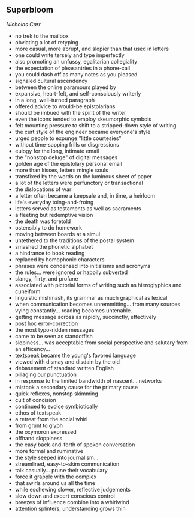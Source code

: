 ## Superbloom

_Nicholas Carr_

* no trek to the mailbox
* obviating a lot of retyping
* more casual, more abrupt, and slopier than that used in letters
* one could write tersely and type imperfectly
* also promoting an unfussy, egalitarian collegiality
* the expectation of pleasantries in a phone-call
* you could dash off as many notes as you pleased
* signaled cultural ascendency
* between the online paramours played by
* expansive, heart-felt, and self-consciously writerly
* in a long, well-turned paragraph
* offered advice to would-be epistolarians
* should be imbued with the spirit of the writer
* even the icons tended to employ skeumorphic symbols
* felt mounting pressure to shift to a stripped-down style of writing
* the curt style of the engineer became everyone's style
* urged people to expunge "little courtesies" 
* without time-sapping frills or disgressions
* eulogy for the long, intimate email
* the "nonstop deluge" of digital messages
* golden age of the epistolary personal email
* more than kisses, letters mingle souls
* transfixed by the words on the luminous sheet of paper
* a lot of the letters were perfunctory or transactional
* the dislocations of war
* a letter often became a keepsale and, in time, a heirloom
* life's everyday toing-and-froing
* letters served as testaments as well as sacraments
* a fleeting but redemptive vision
* the death was foretold
* ostensibly to do homework
* moving between boards at a simul
* untethered to the traditions of the postal system
* smashed the phonetic alphabet
* a hindrance to book reading
* replaced by homophonic characters
* phrases were condensed into initialisms and acronyms
* the rules... were ignored or happily subverted
* slangy, flirty, and profane
* associated with pictorial forms of writing such as hieroglyphics and cuneiform
* linguistic mishmash, its grammar as much graphical as lexical
* when communication becomes unremmitting... from many sources vying constantly... reading becomes untenable.
* getting message across as rapidly, succinctly, effectively
* post hoc error-correction
* the most typo-ridden messages
* came to be seen as standoffish
* slopiness... was acceptable from social perspective and salutary from an efficency...
* textspeak became the young's favored language
* viewed with dismay and disdain by the old
* debasement of standard written English
* pillaging our punctuation
* in response to the limited bandwidth of nascent... networks
* mistook a secondary cause for the primary cause
* quick reflexes, nonstop skimming
* cult of concision
* continued to evolce symbiotically
* ethos of textspeak
* a retreat from the social whirl
* from grunt to glyph
* the oxymoron expressed
* offhand sloppiness
* the easy back-and-forth of spoken conversation
* more formal and ruminative
* the style seeped into journalism...
* streamlined, easy-to-skim communication
* talk casually... prune their vocabulary
* force it grapple with the complex
* that swirls around us all the time
* while eschewing slower, reflective judgements
* slow down and excert conscious control
* breezes of influence combine into a whirlwind
* attention splinters, understanding grows thin
